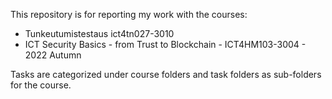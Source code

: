 This repository is for reporting my work with the courses:

- Tunkeutumistestaus ict4tn027-3010
- ICT Security Basics - from Trust to Blockchain - ICT4HM103-3004 - 2022 Autumn

Tasks are categorized under course folders and task folders as sub-folders for the course.

